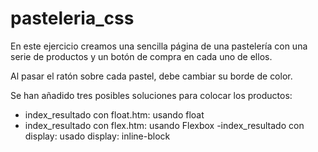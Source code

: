 # pasteleria_css

En este ejercicio creamos una sencilla página de una pastelería con una serie de productos y un botón de compra en cada uno de ellos.

Al pasar el ratón sobre cada pastel, debe cambiar su borde de color.

Se han añadido tres posibles soluciones para colocar los productos:
- index_resultado con float.htm: usando float
- index_resultado con flex.htm: usando Flexbox
-index_resultado con display: usado display: inline-block
